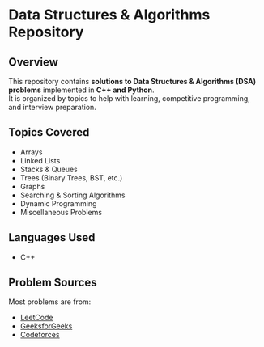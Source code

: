 # Data Structures & Algorithms Repository

## Overview
This repository contains **solutions to Data Structures & Algorithms (DSA) problems** implemented in **C++ and Python**.  
It is organized by topics to help with learning, competitive programming, and interview preparation.

## Topics Covered
- Arrays
- Linked Lists
- Stacks & Queues
- Trees (Binary Trees, BST, etc.)
- Graphs
- Searching & Sorting Algorithms
- Dynamic Programming
- Miscellaneous Problems

## Languages Used
- C++


## Problem Sources
Most problems are from:  
- [LeetCode](https://leetcode.com/)  
- [GeeksforGeeks](https://www.geeksforgeeks.org/)  
- [Codeforces](https://codeforces.com/)  



